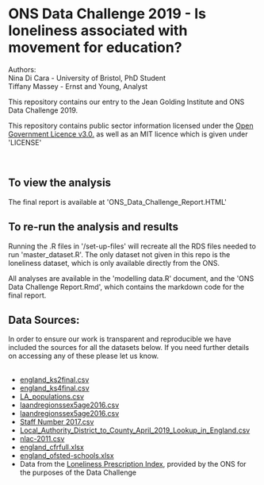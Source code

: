 # ONS Data Challenge 2019 - Is loneliness associated with movement for education?

Authors:  
Nina Di Cara - University of Bristol, PhD Student  
Tiffany Massey - Ernst and Young, Analyst  

This repository contains our entry to the Jean Golding Institute and ONS Data Challenge 2019.  

This repository contains public sector information licensed under the [Open Government Licence v3.0.](http://www.nationalarchives.gov.uk/doc/open-government-licence/version/3/) as well as an MIT licence which is given under 'LICENSE'    

<br>

## To view the analysis 
The final report is available at 'ONS_Data_Challenge_Report.HTML'

## To re-run the analysis and results
Running the .R files in '/set-up-files' will recreate all the RDS files needed to run 'master_dataset.R'. The only dataset not given in this repo is the loneliness dataset, which is only available directly from the ONS. 

All analyses are available in the 'modelling data.R' document, and the 'ONS Data Challenge Report.Rmd', which contains the markdown code for the final report. 

## Data Sources:  
In order to ensure our work is transparent and reproducible we have included the sources for all the datasets below. If you need further details on accessing any of these please let us know.  
<br> 

* [england_ks2final.csv](https://www.compare-school-performance.service.gov.uk/download-data)  
* [england_ks4final.csv](https://www.compare-school-performance.service.gov.uk/download-data)  
* [LA_populations.csv](https://www.ons.gov.uk/peoplepopulationandcommunity/populationandmigration/populationestimates/bulletins/annualmidyearpopulationestimates/mid2017)  
* [laandregionssex5age2016.csv](https://www.ons.gov.uk/peoplepopulationandcommunity/populationandmigration/migrationwithintheuk/datasets/internalmigrationmovesbylocalauthoritiesandregionsinenglandandwalesby5yearagegroupandsex)  
* [laandregionssex5age2016.csv](https://www.ons.gov.uk/peoplepopulationandcommunity/populationandmigration/migrationwithintheuk/datasets/internalmigrationmovesbylocalauthoritiesandregionsinenglandandwalesby5yearagegroupandsex)  
* [Staff Number 2017.csv](https://www.gov.uk/government/statistics/school-workforce-in-england-november-2017)  
* [Local_Authority_District_to_County_April_2019_Lookup_in_England.csv](https://data.gov.uk/dataset/6ff3fc08-26ff-453e-9289-6420269ba10e/local-authority-districts-counties-and-unitary-authorities-december-2017-map-in-united-kingdom)  
* [nlac-2011.csv](https://www.gov.uk/government/statistics/new-local-authority-codes-january-2011)  
* [england_cfrfull.xlsx](https://www.compare-school-performance.service.gov.uk/download-data)  
* [england_ofsted-schools.xlsx](https://www.compare-school-performance.service.gov.uk/download-data)  
* Data from the [Loneliness Prescription Index](https://datasciencecampus.ons.gov.uk/developing-a-loneliness-prescription-index/), provided by the ONS for the purposes of the Data Challenge 

